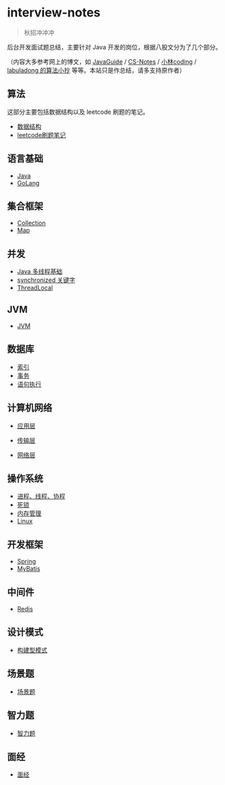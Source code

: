 # interview-notes<!-- {docsify-ignore-all} -->

> 秋招冲冲冲

后台开发面试题总结，主要针对 Java 开发的岗位，根据八股文分为了几个部分。

（内容大多参考网上的博文，如 [JavaGuide](https://snailclimb.gitee.io/javaguide/#/) / [CS-Notes](https://www.cyc2018.xyz/) / [小林coding](https://www.cnblogs.com/xiaolincoding/) / [labuladong 的算法小抄](https://labuladong.github.io/algo/) 等等。本站只是作总结，请多支持原作者）

## 算法

这部分主要包括数据结构以及 leetcode 刷题的笔记。

* [数据结构](算法/数据结构/)
* [leetcode刷题笔记](算法/leetcode/)



## 语言基础

* [Java](语言基础/Java/)
* [GoLang](语言基础/GoLang/)



## 集合框架

* [Collection](集合框架/Collection/)
* [Map](集合框架/Map/)



## 并发

* [Java 多线程基础](并发/Java%20多线程基础/)
* [synchronized 关键字](并发/synchronized%20关键字/)
* [ThreadLocal](并发/ThreadLocal/)



## JVM

* [JVM](JVM/)



## 数据库

* [索引](数据库/索引/)
* [事务](数据库/事务/)
* [语句执行](数据库/语句执行/)



## 计算机网络

* [应用层](计算机网络/应用层/)
* [传输层](计算机网络/传输层/)

* [网络层](计算机网络/网络层/)



## 操作系统

* [进程、线程、协程](操作系统/进程、线程、协程/)
* [死锁](操作系统/死锁/)
* [内存管理](操作系统/内存管理/)
* [Linux](操作系统/Linux/)



## 开发框架

* [Spring](开发框架/Spring/)
* [MyBatis](开发框架/MyBatis/)



## 中间件

* [Redis](中间件/Redis/)



## 设计模式

* [构建型模式](设计模式/构建型模式/)



## 场景题

* [场景题](场景题/)



## 智力题

* [智力题](智力题/)



## 面经

* [面经](面经/)

